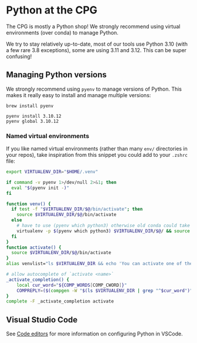 # Python at the CPG

The CPG is mostly a Python shop! We strongly recommend using virtual environments (over conda) to manage Python.

We try to stay relatively up-to-date, most of our tools use Python 3.10 (with a few rare 3.8 exceptions), some are using 3.11 and 3.12. This can be super confusing!

## Managing Python versions

We strongly recommend using `pyenv` to manage versions of Python. This makes it really easy to install and manage multiple versions:

```shell
brew install pyenv

pyenv install 3.10.12
pyenv global 3.10.12
```

### Named virtual environments

If you like named virtual environments (rather than many `env/` directories in your repos), take inspiration from this snippet you could add to your `.zshrc` file:

```bash
export VIRTUALENV_DIR="$HOME/.venv"

if command -v pyenv 1>/dev/null 2>&1; then
  eval "$(pyenv init -)"
fi

function venv() {
  if test -f "$VIRTUALENV_DIR/$@/bin/activate"; then
    source $VIRTUALENV_DIR/$@/bin/activate
  else
    # have to use (pyenv which python3) otherwise old conda could take over
    virtualenv -p $(pyenv which python3) $VIRTUALENV_DIR/$@/ && source $VIRTUALENV_DIR/$@/bin/activate
  fi
}
function activate() {
  source $VIRTUALENV_DIR/$@/bin/activate
}
alias venvlist="ls $VIRTUALENV_DIR && echo 'You can activate one of these virtualenvs with: activate <env>'"

# allow autocomplete of `activate <name>`
_activate_completion() {
    local cur_word="${COMP_WORDS[COMP_CWORD]}"
    COMPREPLY=($(compgen -W "$(ls $VIRTUALENV_DIR | grep "^$cur_word")" -- "$cur_word"))
}
complete -F _activate_completion activate
```

## Visual Studio Code

See [Code editors](code_editors.md#vscode---python) for more information on configuring Python in VSCode.
